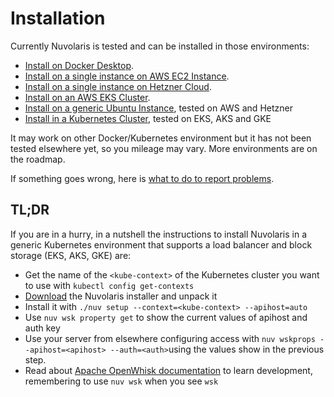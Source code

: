 # Installation

Currently Nuvolaris is tested and can be installed in those environments:

- [Install on Docker Desktop](Install_Docker_Desktop.md).
- [Install on a single instance on AWS EC2 Instance](Install_AWS_EC2.md).
- [Install on a single instance on Hetzner Cloud](Install_Hetzner_Cloud.md).
- [Install on an AWS EKS Cluster](Install_AWS_EKS.md).
- [Install on a generic Ubuntu Instance](Install_Ubuntu.md), tested on AWS and Hetzner
- [Install in a Kubernetes Cluster](Install_Kubernetes.md), tested on EKS, AKS and GKE

It may work on other Docker/Kubernetes environment but it has not been tested elsewhere yet, so you mileage may vary. More environments are on the roadmap.

If something goes wrong, here is [what to do to report problems](Troubleshooting.md).

## TL;DR

If you are in a hurry, in a nutshell the instructions to install Nuvolaris in a generic Kubernetes environment that supports a load balancer and block storage (EKS, AKS, GKE) are:

- Get the name of the `<kube-context>` of the Kubernetes cluster you want to use with `kubectl config get-contexts`
- [Download](https://github.com/nuvolaris/nuvolaris/releases) the Nuvolaris installer and unpack it
- Install it with  `./nuv setup --context=<kube-context> --apihost=auto`
- Use `nuv wsk property get` to show the current values of apihost and auth key
- Use your server from elsewhere configuring access with `nuv wskprops --apihost=<apihost> --auth=<auth>`using the values show in the previous step.
- Read about [Apache OpenWhisk documentation](https://openwhisk.apache.org/documentation.html) to learn development, remembering to use `nuv wsk` when you see `wsk`


